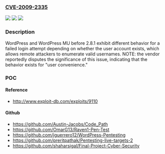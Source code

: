 ### [CVE-2009-2335](https://cve.mitre.org/cgi-bin/cvename.cgi?name=CVE-2009-2335)
![](https://img.shields.io/static/v1?label=Product&message=n%2Fa&color=blue)
![](https://img.shields.io/static/v1?label=Version&message=n%2Fa&color=blue)
![](https://img.shields.io/static/v1?label=Vulnerability&message=n%2Fa&color=brighgreen)

### Description

WordPress and WordPress MU before 2.8.1 exhibit different behavior for a failed login attempt depending on whether the user account exists, which allows remote attackers to enumerate valid usernames.  NOTE: the vendor reportedly disputes the significance of this issue, indicating that the behavior exists for "user convenience."

### POC

#### Reference
- http://www.exploit-db.com/exploits/9110

#### Github
- https://github.com/Austin-Jacobs/Code_Path
- https://github.com/OmarG13/Raven1-Pen-Test
- https://github.com/jguerrero12/WordPress-Pentesting
- https://github.com/preritpathak/Pentesting-live-targets-2
- https://github.com/shaharsigal/Final-Project-Cyber-Security


